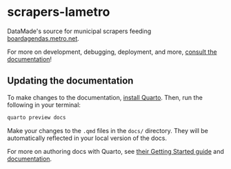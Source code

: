 # scrapers-lametro

DataMade's source for municipal scrapers feeding [boardagendas.metro.net](https://boardagendas.metro.net).

For more on development, debugging, deployment, and more, [consult the documentation](https://metro-records.github.io/scrapers-lametro/)!

## Updating the documentation

To make changes to the documentation, [install Quarto](https://quarto.org/docs/get-started/).
Then, run the following in your terminal:

```bash
quarto preview docs
```

Make your changes to the `.qmd` files in the `docs/` directory. They will be automatically
reflected in your local version of the docs.

For more on authoring docs with Quarto, see [their Getting Started guide](https://quarto.org/docs/get-started/authoring/text-editor.html) and [documentation](https://quarto.org/docs/guide/).